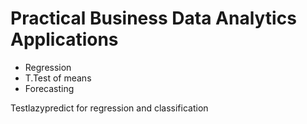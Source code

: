 # Practical Business Data Analytics Applications


* Regression
* T.Test of means
* Forecasting



Testlazypredict for regression and classification
